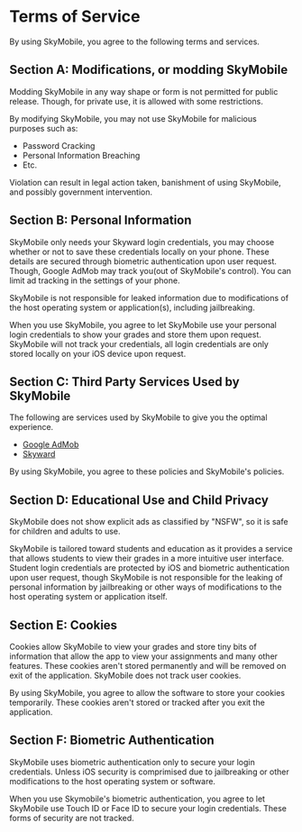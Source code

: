 # Terms of Service
By using SkyMobile, you agree to the following terms and services.

## Section A: Modifications, or modding SkyMobile
Modding SkyMobile in any way shape or form is not permitted for public release. Though, for private use, it is allowed with some restrictions.

By modifying SkyMobile, you may not use SkyMobile for malicious purposes such as: 
- Password Cracking
- Personal Information Breaching
- Etc.

Violation can result in legal action taken, banishment of using SkyMobile, and possibly government intervention.

## Section B: Personal Information
SkyMobile only needs your Skyward login credentials, you may choose whether or not to save these credentials locally on your phone. These details are secured through biometric authentication upon user request. Though, Google AdMob may track you(out of SkyMobile's control). You can limit ad tracking in the settings of your phone.

SkyMobile is not responsible for leaked information due to modifications of the host operating system or application(s), including jailbreaking.

When you use SkyMobile, you agree to let SkyMobile use your personal login credentials to show your grades and store them upon request. SkyMobile will not track your credentials, all login credentials are only stored locally on your iOS device upon request.

## Section C: Third Party Services Used by SkyMobile
The following are services used by SkyMobile to give you the optimal experience. 

- [Google AdMob](https://support.google.com/admob/answer/6128543?hl=en)
- [Skyward](https://www.skyward.com/privacy-policy)

By using SkyMobile, you agree to these policies and SkyMobile's policies.

## Section D: Educational Use and Child Privacy
SkyMobile does not show explicit ads as classified by "NSFW", so it is safe for children and adults to use.

SkyMobile is tailored toward students and education as it provides a service that allows students to view their grades in a more intuitive user interface. Student login credentials are protected by iOS and biometric authentication upon user request, though SkyMobile is not responsible for the leaking of personal information by jailbreaking or other ways of modifications to the host operating system or application itself.

## Section E: Cookies
Cookies allow SkyMobile to view your grades and store tiny bits of information that allow the app to view your assignments and many other features. These cookies aren't stored permanently and will be removed on exit of the application. SkyMobile does not track user cookies.

By using SkyMobile, you agree to allow the software to store your cookies temporarily. These cookies aren't stored or tracked after you exit the application.

## Section F: Biometric Authentication
SkyMobile uses biometric authentication only to secure your login credentials. Unless iOS security is comprimised due to jailbreaking or other modifications to the host operating system or software.

When you use Skymobile's biometric authentication, you agree to let SkyMobile use Touch ID or Face ID to secure your login credentials. These forms of security are not tracked.
